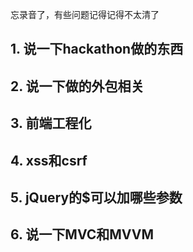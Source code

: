 忘录音了，有些问题记得记得不太清了

## 1. 说一下hackathon做的东西

## 2. 说一下做的外包相关

## 3. 前端工程化

## 4. xss和csrf

## 5. jQuery的$可以加哪些参数

## 6. 说一下MVC和MVVM